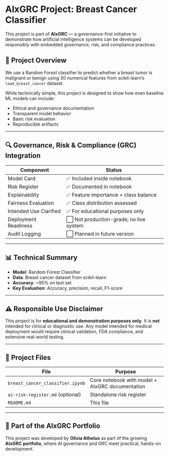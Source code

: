# AIxGRC Project: Breast Cancer Classifier

This project is part of **AIxGRC** — a governance-first initiative to demonstrate how artificial intelligence systems can be developed responsibly with embedded governance, risk, and compliance practices.

## 🧠 Project Overview

We use a Random Forest classifier to predict whether a breast tumor is malignant or benign using 30 numerical features from scikit-learn’s `load_breast_cancer` dataset.

While technically simple, this project is designed to show how even baseline ML models can include:

- Ethical and governance documentation
- Transparent model behavior
- Basic risk evaluation
- Reproducible artifacts

---

## 🔍 Governance, Risk & Compliance (GRC) Integration

| Component                  | Status |
|---------------------------|--------|
| Model Card                | ✅ Included inside notebook |
| Risk Register             | ✅ Documented in notebook |
| Explainability            | ✅ Feature importance + class balance |
| Fairness Evaluation       | ✅ Class distribution assessed |
| Intended Use Clarified    | ✅ For educational purposes only |
| Deployment Readiness      | ⬜ Not production-grade; no live system |
| Audit Logging             | ⬜ Planned in future version |

---

## 📊 Technical Summary

- **Model**: Random Forest Classifier
- **Data**: Breast cancer dataset from scikit-learn
- **Accuracy**: ~95% on test set
- **Key Evaluation**: Accuracy, precision, recall, F1-score

---

## ⚠️ Responsible Use Disclaimer

This project is for **educational and demonstration purposes only**. It is **not** intended for clinical or diagnostic use. Any model intended for medical deployment would require clinical validation, FDA compliance, and extensive real-world testing.

---

## 📁 Project Files

| File | Purpose |
|------|---------|
| `breast_cancer_classifier.ipynb` | Core notebook with model + AIxGRC documentation |
| `ai-risk-register.md` (optional) | Standalone risk register |
| `README.md` | This file |

---

## 🧩 Part of the AIxGRC Portfolio

This project was developed by **Olivia Athelus** as part of the growing **AIxGRC portfolio**, where AI governance and GRC meet practical, hands-on development.
